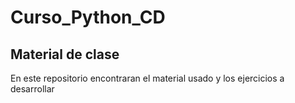 # Curso_Python_CD
## Material de clase
En este repositorio encontraran el material usado y los ejercicios a desarrollar
